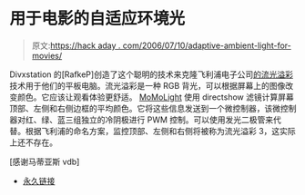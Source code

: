 # 用于电影的自适应环境光

> 原文:[https://hack aday . com/2006/07/10/adaptive-ambient-light-for-movies/](https://hackaday.com/2006/07/10/adaptive-ambient-light-for-movies/)

Divxstation 的[RafkeP]创造了这个聪明的技术来克隆飞利浦电子公司[的流光溢彩](http://en.wikipedia.org/wiki/Ambilight)技术用于他们的平板电脑。流光溢彩是一种 RGB 背光，可以根据屏幕上的图像改变颜色。它应该让观看体验更舒适。 [MoMoLight](http://divxstation.com/article.asp?aId=151) 使用 directshow 滤镜计算屏幕顶部、左侧和右侧边框的平均颜色。它将这些信息发送到一个微控制器，该微控制器对红、绿、蓝三组独立的冷阴极进行 PWM 控制。可以使用发光二极管来代替。根据飞利浦的命名方案，监控顶部、左侧和右侧将被称为流光溢彩 3，这实际上还不存在。

[感谢马蒂亚斯 vdb]

*   [永久链接](http://divxstation.com/article.asp?aId=151)